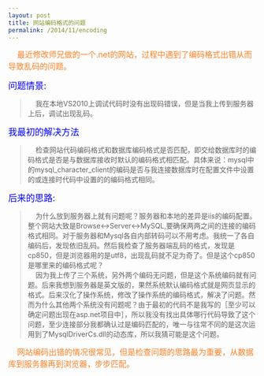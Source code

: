 ```yaml
---
layout: post
title: 网站编码格式的问题
permalink: /2014/11/encoding
---
```

<style type="text/css">
t{
  color:blue;
  font-size:18px;
}
pl{
  color:#FF7F24;
  font-size:16px;
}
</style>

<pl>
&nbsp;&nbsp;&nbsp;&nbsp;最近修改师兄做的一个.net的网站，过程中遇到了编码格式出错从而导致乱码的问题。<br/></pl>



<t>问题情景:</t>
>&nbsp;&nbsp;&nbsp;&nbsp;我在本地VS2010上调试代码时没有出现码错误，但是当我上传到服务器上后，调试出现乱码。


<t>我最初的解决方法</t>
>&nbsp;&nbsp;&nbsp;&nbsp;检查网站代码编码格式和数据库编码格式是否匹配，即交给数据库时的编码格式是否是与数据库接收时默认的编码格式相匹配。具体来说：mysql中的mysql_character_client的编码是否与我连接数据库时在配置文件中设置的或连接时代码中设置的的编码格式相同。

<t>后来的思路:</t>
>&nbsp;&nbsp;&nbsp;&nbsp;为什么放到服务器上就有问题呢？服务器和本地的差异是iis的编码配置。整个网站大致是Browse<->Server<->MySQL,要确保两两之间的连接的编码格式相同。对于服务器和Mysql各自内部转码可以不用考虑。我统一了各自编码后，发现依旧乱码。然后我检查了服务器端乱码的格式，发现是cp850，但是浏览器用的是utf8，出现乱码就不足为奇了。但是这个cp850是哪里来的编码格式呢？<br/>&nbsp;&nbsp;&nbsp;&nbsp;因为我上传了三个系统，另外两个编码无问题，但是这个系统编码就有问题。后来我想到服务器是英文版的，果然系统默认编码格式就是网页显示的格式。后来汉化了操作系统，修改了操作系统的编码格式，解决了问题。然而为什么其他两个系统没有问题呢？由于最初的代码不是我写的［至少可以确定问题出现在asp.net项目中］，所以我没有找出具体哪行代码导致了这个问题，至少连接部分我都确认过是编码匹配的，唯一与往常不同的是这次运用到了MysqlDriverCs.dll的动态库，所以我猜可能是这个问题。

<pl>
&nbsp;&nbsp;&nbsp;&nbsp;网站编码出错的情况很常见，但是检查问题的思路最为重要，从数据库到服务器再到浏览器，步步匹配。</pl>
